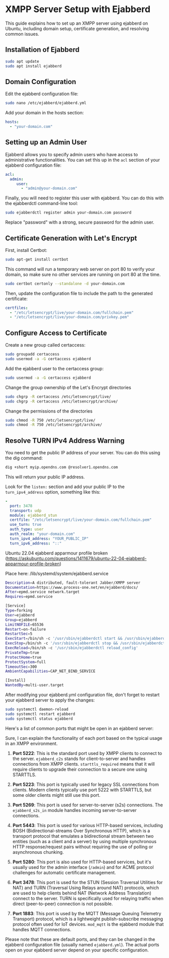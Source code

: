 # XMPP Server Setup with Ejabberd

This guide explains how to set up an XMPP server using ejabberd on Ubuntu, including domain setup, certificate generation, and resolving common issues.

## Installation of Ejabberd

```bash
sudo apt update
sudo apt install ejabberd
```

## Domain Configuration

Edit the ejabberd configuration file:

```bash
sudo nano /etc/ejabberd/ejabberd.yml
```

Add your domain in the hosts section:

```yaml
hosts:
  - "your-domain.com"
```

## Setting up an Admin User

Ejabberd allows you to specify admin users who have access to administrative functionalities. You can set this up in the `acl` section of your ejabberd configuration file:

```yaml
acl:
  admin:
     user:
       - "admin@your-domain.com"
```

Finally, you will need to register this user with ejabberd. You can do this with the ejabberdctl command-line tool:

```bash
sudo ejabberdctl register admin your-domain.com password
```

Replace "password" with a strong, secure password for the admin user.

## Certificate Generation with Let's Encrypt

First, install Certbot:

```bash
sudo apt-get install certbot
```

This command will run a temporary web server on port 80 to verify your domain, so make sure no other services are running on port 80 at the time.

```bash
sudo certbot certonly --standalone -d your-domain.com
```

Then, update the configuration file to include the path to the generated certificate:

```yaml
certfiles:
  - "/etc/letsencrypt/live/your-domain.com/fullchain.pem"
  - "/etc/letsencrypt/live/your-domain.com/privkey.pem"
```

## Configure Access to Certificate

Create a new group called certaccess:

```bash
sudo groupadd certaccess
sudo usermod -a -G certaccess ejabberd
```

Add the ejabberd user to the certaccess group:

```bash
sudo usermod -a -G certaccess ejabberd
```

Change the group ownership of the Let's Encrypt directories

```bash
sudo chgrp -R certaccess /etc/letsencrypt/live/
sudo chgrp -R certaccess /etc/letsencrypt/archive/
```

Change the permissions of the directories

```bash
sudo chmod -R 750 /etc/letsencrypt/live/
sudo chmod -R 750 /etc/letsencrypt/archive/
```

## Resolve TURN IPv4 Address Warning

You need to get the public IP address of your server. You can do this using the dig command:

```bash
dig +short myip.opendns.com @resolver1.opendns.com
```

This will return your public IP address.

Look for the `listen:` section and add your public IP to the `turn_ipv4_address` option, something like this:

```yaml
-
  port: 3478
  transport: udp
  module: ejabberd_stun
  certfile: "/etc/letsencrypt/live/your-domain.com/fullchain.pem"
  use_turn: true
  auth_type: user
  auth_realm: "your-domain.com"
  turn_ipv4_address: "YOUR_PUBLIC_IP"
  turn_ipv6_address: "::"
```

Ubuntu 22.04 ejabberd apparmour profile broken (<https://askubuntu.com/questions/1411679/ubuntu-22-04-ejabberd-apparmour-profile-broken>)

Place here: /lib/systemd/system/ejabberd.service

```bash
Description=A distributed, fault-tolerant Jabber/XMPP server
Documentation=https://www.process-one.net/en/ejabberd/docs/
After=epmd.service network.target
Requires=epmd.service

[Service]
Type=forking
User=ejabberd
Group=ejabberd
LimitNOFILE=65536
Restart=on-failure
RestartSec=5
ExecStart=/bin/sh -c '/usr/sbin/ejabberdctl start && /usr/sbin/ejabberdctl started'
ExecStop=/bin/sh -c '/usr/sbin/ejabberdctl stop && /usr/sbin/ejabberdctl stopped'
ExecReload=/bin/sh -c '/usr/sbin/ejabberdctl reload_config'
PrivateTmp=true
ProtectHome=true
ProtectSystem=full
TimeoutSec=300
AmbientCapabilities=CAP_NET_BIND_SERVICE

[Install]
WantedBy=multi-user.target
```

After modifying your ejabberd.yml configuration file, don't forget to restart your ejabberd server to apply the changes:

```bash
sudo systemctl daemon-reload
sudo systemctl restart ejabberd
sudo systemctl status ejabberd
```

Here's a list of common ports that might be open in an ejabberd server:

Sure, I can explain the functionality of each port based on the typical usage in an XMPP environment.

1. **Port 5222**: This is the standard port used by XMPP clients to connect to the server. `ejabberd_c2s` stands for client-to-server and handles connections from XMPP clients. `starttls_required` means that it will require clients to upgrade their connection to a secure one using STARTTLS.

2. **Port 5223**: This port is typically used for legacy SSL connections from clients. Modern clients typically use port 5222 with STARTTLS, but some older clients might still use this port.

3. **Port 5269**: This port is used for server-to-server (s2s) connections. The `ejabberd_s2s_in` module handles incoming server-to-server connections.

4. **Port 5443**: This port is used for various HTTP-based services, including BOSH (Bidirectional-streams Over Synchronous HTTP), which is a transport protocol that emulates a bidirectional stream between two entities (such as a client and a server) by using multiple synchronous HTTP response/request pairs without requiring the use of polling or asynchronous chunking.

5. **Port 5280**: This port is also used for HTTP-based services, but it's usually used for the admin interface (`/admin`) and for ACME protocol challenges for automatic certificate management.

6. **Port 3478**: This port is used for the STUN (Session Traversal Utilities for NAT) and TURN (Traversal Using Relays around NAT) protocols, which are used to help clients behind NAT (Network Address Translation) connect to the server. TURN is specifically used for relaying traffic when direct (peer-to-peer) connection is not possible.

7. **Port 1883**: This port is used by the MQTT (Message Queuing Telemetry Transport) protocol, which is a lightweight publish-subscribe messaging protocol often used for IoT devices. `mod_mqtt` is the ejabberd module that handles MQTT connections.

Please note that these are default ports, and they can be changed in the ejabberd configuration file (usually named `ejabberd.yml`). The actual ports open on your ejabberd server depend on your specific configuration.
